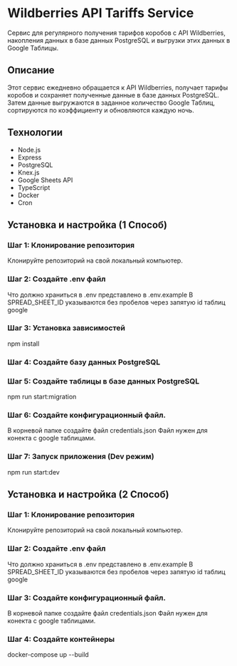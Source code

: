 # Wildberries API Tariffs Service

Сервис для регулярного получения тарифов коробов с API Wildberries, накопления данных в базе данных PostgreSQL и выгрузки этих данных в Google Таблицы.

## Описание

Этот сервис ежедневно обращается к API Wildberries, получает тарифы коробов и сохраняет полученные данные в базе данных PostgreSQL. Затем данные выгружаются в заданное количество Google Таблиц, сортируются по коэффициенту и обновляются каждую ночь.

## Технологии

- Node.js
- Express
- PostgreSQL
- Knex.js
- Google Sheets API
- TypeScript
- Docker
- Cron

## Установка и настройка (1 Cпособ)

### Шаг 1: Клонирование репозитория

Клонируйте репозиторий на свой локальный компьютер.

### Шаг 2: Создайте .env файл

Что должно храниться в .env представлено в .env.example
В SPREAD_SHEET_ID указываются без пробелов через запятую id таблиц google

### Шаг 3: Установка зависимостей

npm install

### Шаг 4: Создайте базу данных PostgreSQL

### Шаг 5: Создайте таблицы в базе данных PostgreSQL

npm run start:migration

### Шаг 6: Создайте конфигурационный файл.

В корневой папке создайте файл credentials.json 
Файл нужен для конекта с google таблицами.

### Шаг 7: Запуск приложения (Dev режим)

npm run start:dev

## Установка и настройка (2 Cпособ)

### Шаг 1: Клонирование репозитория

Клонируйте репозиторий на свой локальный компьютер.

### Шаг 2: Создайте .env файл

Что должно храниться в .env представлено в .env.example
В SPREAD_SHEET_ID указываются без пробелов через запятую id таблиц google

### Шаг 3: Создайте конфигурационный файл.

В корневой папке создайте файл credentials.json 
Файл нужен для конекта с google таблицами.

### Шаг 4: Создайте контейнеры

docker-compose up --build